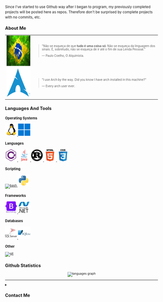 <small>Since I've started to use Github way after I began to program, my previously completed projects will be posted here as repos. Therefore don't be surprised by complete projects with no commits, etc.<small/>
## About Me

<table width="100%" height="100%">
  <tr>
    <td>
      <img src="/Assets/bandeira_brasileira_pintada.gif" width="160" height="100" alt="" />
    </td>
    <td>
      <blockquote>
        <p>
          "Não se esqueça de que <strong>tudo é uma coisa só</strong>. Não se esqueça da linguagem dos sinais. E, sobretudo, não se esqueça de ir até o fim de sua Lenda Pessoal." 
        </p>
        <footer>— Paulo Coelho, O Alquimista.</footer>
      </blockquote>
    </td>
  </tr>
  <tr>
    <td>
      <a href="https://archlinux.org/" target="_blank" rel="noreferrer"> 
        <img src="https://github.com/devicons/devicon/blob/master/icons/archlinux/archlinux-original.svg" alt="archlinux" width="160" height="100"/> 
      </a> 
    </td>
    <td>
      <blockquote>
        <p>
          "I use Arch by the way. Did you know I have arch installed in this machine?" 
        </p>
        <footer>— Every arch user ever.</footer>
      </blockquote>
    </td>
  </tr>
</table>


## Languages And Tools

### Operating Systems
<p align="left">
  <a href="https://www.linux.org/" target="_blank" rel="noreferrer"> 
    <img src="https://raw.githubusercontent.com/devicons/devicon/master/icons/linux/linux-original.svg" alt="linux" width="40" height="40"/> 
  </a> 
   <a href="https://www.microsoft.com/pt-br/windows/?r=1" target="_blank" rel="noreferrer"> 
    <img src="https://github.com/devicons/devicon/blob/master/icons/windows11/windows11-original.svg" alt="windows" width="40" height="40"/> 
  </a> 
</p>

### Languages
<p align="left">
  <a href="https://learn.microsoft.com/pt-br/dotnet/csharp/" target="_blank" rel="noreferrer"> 
    <img src="https://github.com/devicons/devicon/blob/master/icons/csharp/csharp-line.svg" alt="csharp" width="40" height="40"/> 
  </a> 
  <a href="https://www.java.com/pt-BR/" target="_blank" rel="noreferrer"> 
    <img src="https://github.com/devicons/devicon/blob/master/icons/java/java-original-wordmark.svg" alt="java" width="40" height="40"/> 
  <a href="https://doc.rust-lang.org/book/" target="_blank" rel="noreferrer"> 
    <img src="https://github.com/devicons/devicon/blob/master/icons/rust/rust-original.svg" alt="rust" width="40" height="40"/> 
  </a>
  </a> 
  <a href="https://developer.mozilla.org/en-US/docs/Web/HTML" target="_blank" rel="noreferrer"> 
    <img src="https://raw.githubusercontent.com/devicons/devicon/master/icons/html5/html5-original-wordmark.svg" alt="html5" width="40" height="40"/> 
  </a> 
  <a href="https://developer.mozilla.org/en-US/docs/Web/CSS" target="_blank" rel="noreferrer"> 
    <img src="https://github.com/devicons/devicon/blob/master/icons/css3/css3-original-wordmark.svg" alt="css3" width="40" height="40"/> 
  </a> 
</p>

### Scripting
<p align="left">
    <a href="https://www.gnu.org/software/bash/" target="_blank" rel="noreferrer"> 
      <img src="https://www.vectorlogo.zone/logos/gnu_bash/gnu_bash-icon.svg" alt="bash" width="40" height="40"/> 
    </a> 
  <a href="https://www.python.org" target="_blank" rel="noreferrer"> 
    <img src="https://raw.githubusercontent.com/devicons/devicon/master/icons/python/python-original.svg" alt="python" width="40" height="40"/> 
  </a> 
</p>

### Frameworks
<p align="left">
    <a href="https://getbootstrap.com" target="_blank" rel="noreferrer"> 
      <img src="https://github.com/devicons/devicon/blob/master/icons/bootstrap/bootstrap-original-wordmark.svg" alt="bootstrap" width="40" height="40"/> 
    </a> 
  <a href="https://dotnet.microsoft.com/" target="_blank" rel="noreferrer">
    <img src="https://raw.githubusercontent.com/devicons/devicon/master/icons/dot-net/dot-net-original-wordmark.svg" alt="dotnet" width="40" height="40"/> 
  </a> 
</p>

### Databases
<p align="left">
     <a href="https://learn.microsoft.com/en-us/sql/sql-server/?view=sql-server-ver16" target="_blank" rel="noreferrer"> 
      <img src="https://github.com/devicons/devicon/blob/master/icons/microsoftsqlserver/microsoftsqlserver-original-wordmark.svg" alt="sqlserver" width="40" height="40"/> 
    </a> 
  <a href="https://www.sqlite.org/" target="_blank" rel="noreferrer">
    <img src="https://github.com/devicons/devicon/blob/master/icons/sqlite/sqlite-original-wordmark.svg" alt="sqlite" width="40" height="40"/> 
  </a> 
</p>

### Other
<p align="left">
  <a href="https://git-scm.com/" target="_blank" rel="noreferrer">
    <img src="https://www.vectorlogo.zone/logos/git-scm/git-scm-icon.svg" alt="git" width="40" height="40"/> 
  </a> 
</p>

## Github Statistics

<div align="center">
  <img src="https://github-readme-stats.vercel.app/api/top-langs?username=TmSalviano&locale=en&hide_title=false&layout=compact&card_width=320&langs_count=5&theme=dracula&hide_border=false" height="150" alt="languages graph"  />
</div>

<hr />
<details>
  <summary>
    <h2><strong>Contact Me</strong></h2>
  </summary>
  <p><strong>Discord</strong> - tmsalviano <br/></p>
  <p><strong>Mail</strong> - tiagomsalviano@outlook.com <br/></p>
  <p><strong>Github</strong> - bro... are you serious? <br/></p>
</details>

